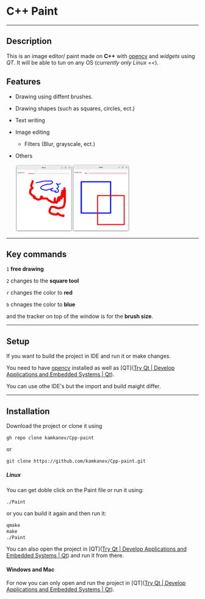 # C++ Paint

____

## Description

This is an image editor/ paint made on **C++** with [opencv](https://opencv.org/) and *widgets* using *QT*. It will be able to tun on any OS (*currently only Linux =<*). 



## Features

- Drawing using diffent brushes.

- Drawing shapes (such as squares, circles, ect.)

- Text writing

- Image editing
  
  - Filters (Blur, grayscale, ect.)

- Others
  
  <img src="./screenshots/free_draw.png" title="" alt="drawing" width="149"><img title="" src="./screenshots/square.png" alt="squaredrawing" width="150" data-align="inline">

---

## Key commands

`1` **free drawing**

`2` changes to the **square tool**

`r` changes the color to **red**

`b` chnages the color to **blue**

and the tracker on top of the window is for the **brush size**.

---

## Setup

If you want to build the project in IDE and run it or make changes.

You need to have [opencv](https://opencv.org/) installed as well as [QT]([Try Qt | Develop Applications and Embedded Systems | Qt](https://www.qt.io/download)).

You can use othe IDE's but the import and build maight differ.

---

## Installation

Download the project or clone it using

```git
gh repo clone kamkanev/Cpp-paint
```

or

```git
git clone https://github.com/kamkanev/Cpp-paint.git
```

##### Linux

You can get doble click on the Paint file or run it using:

```batch
./Paint
```

or you can build it again and then run it:

```batch
qmake
make
./Paint
```

You can also open the project in [QT]([Try Qt | Develop Applications and Embedded Systems | Qt](https://www.qt.io/download)) and run it from there.

#### Windows and Mac

For now you can only open and run the project in [QT]([Try Qt | Develop Applications and Embedded Systems | Qt](https://www.qt.io/download)).
